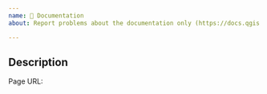```yaml
---
name: 📖 Documentation
about: Report problems about the documentation only (https://docs.qgis.org).

---
```


## Description

<!--
Cleaning the queue is a process done by project maintainers, mostly on a volunteer basis.
We try to keep the overhead as small as possible and appreciate if you help us to do so by completing the following items.
Include sentences with details describing the issue you have encountered (e.g., actual behavior, expected behavior, steps to reproduce).
-->
Page URL:
